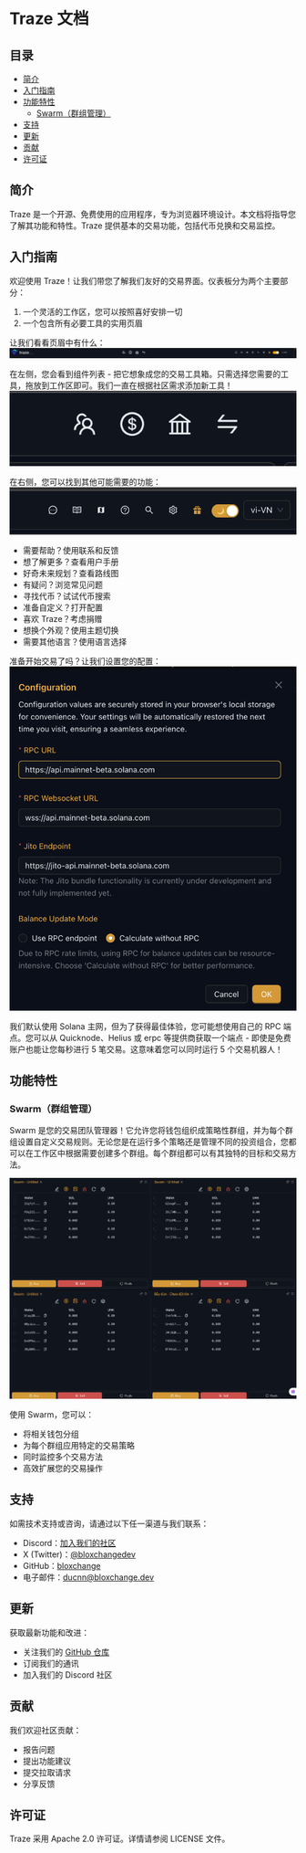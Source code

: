 # Traze 文档

## 目录

- [简介](#简介)
- [入门指南](#入门指南)
- [功能特性](#功能特性)
  - [Swarm（群组管理）](#swarm群组管理)
- [支持](#支持)
- [更新](#更新)
- [贡献](#贡献)
- [许可证](#许可证)

## 简介

Traze 是一个开源、免费使用的应用程序，专为浏览器环境设计。本文档将指导您了解其功能和特性。Traze 提供基本的交易功能，包括代币兑换和交易监控。

## 入门指南

欢迎使用 Traze！让我们带您了解我们友好的交易界面。仪表板分为两个主要部分：

1. 一个灵活的工作区，您可以按照喜好安排一切
2. 一个包含所有必要工具的实用页眉

让我们看看页眉中有什么：![页眉组件](images/header_cap.png)

在左侧，您会看到组件列表 - 把它想象成您的交易工具箱。只需选择您需要的工具，拖放到工作区即可。我们一直在根据社区需求添加新工具！![组件列表](images/component_list_cap.png)

在右侧，您可以找到其他可能需要的功能：![导航项目](images/navigation_cap.png)

- 需要帮助？使用联系和反馈
- 想了解更多？查看用户手册
- 好奇未来规划？查看路线图
- 有疑问？浏览常见问题
- 寻找代币？试试代币搜索
- 准备自定义？打开配置
- 喜欢 Traze？考虑捐赠
- 想换个外观？使用主题切换
- 需要其他语言？使用语言选择

准备开始交易了吗？让我们设置您的配置：![配置](images/config_cap.png)

我们默认使用 Solana 主网，但为了获得最佳体验，您可能想使用自己的 RPC 端点。您可以从 Quicknode、Helius 或 erpc 等提供商获取一个端点 - 即使是免费账户也能让您每秒进行 5 笔交易。这意味着您可以同时运行 5 个交易机器人！

## 功能特性

### Swarm（群组管理）

Swarm 是您的交易团队管理器！它允许您将钱包组织成策略性群组，并为每个群组设置自定义交易规则。无论您是在运行多个策略还是管理不同的投资组合，您都可以在工作区中根据需要创建多个群组。每个群组都可以有其独特的目标和交易方法。

![群组管理](images/swarms_cap.png)

使用 Swarm，您可以：

- 将相关钱包分组
- 为每个群组应用特定的交易策略
- 同时监控多个交易方法
- 高效扩展您的交易操作

## 支持

如需技术支持或咨询，请通过以下任一渠道与我们联系：

- Discord：[加入我们的社区](https://discord.gg/fVM6pd3Z)
- X (Twitter)：[@bloxchangedev](https://x.com/bloxchangedev)
- GitHub：[bloxchange](https://github.com/bloxchange)
- 电子邮件：ducnn@bloxchange.dev

## 更新

获取最新功能和改进：

- 关注我们的 [GitHub 仓库](https://github.com/bloxchange/traze)
- 订阅我们的通讯
- 加入我们的 Discord 社区

## 贡献

我们欢迎社区贡献：

- 报告问题
- 提出功能建议
- 提交拉取请求
- 分享反馈

## 许可证

Traze 采用 Apache 2.0 许可证。详情请参阅 LICENSE 文件。
